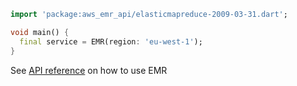 ```dart
import 'package:aws_emr_api/elasticmapreduce-2009-03-31.dart';

void main() {
  final service = EMR(region: 'eu-west-1');
}
```

See [API reference](https://pub.dev/documentation/aws_emr_api/latest/elasticmapreduce-2009-03-31/EMR-class.html) on how to use EMR
